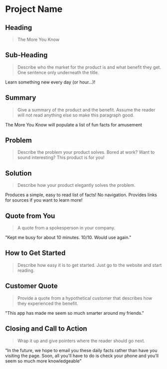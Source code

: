 # Project Name #

<!-- 
> This material was originally posted [here](http://www.quora.com/What-is-Amazons-approach-to-product-development-and-product-management). It is reproduced here for posterities sake.

There is an approach called "working backwards" that is widely used at Amazon. They work backwards from the customer, rather than starting with an idea for a product and trying to bolt customers onto it. While working backwards can be applied to any specific product decision, using this approach is especially important when developing new products or features.

For new initiatives a product manager typically starts by writing an internal press release announcing the finished product. The target audience for the press release is the new/updated product's customers, which can be retail customers or internal users of a tool or technology. Internal press releases are centered around the customer problem, how current solutions (internal or external) fail, and how the new product will blow away existing solutions.

If the benefits listed don't sound very interesting or exciting to customers, then perhaps they're not (and shouldn't be built). Instead, the product manager should keep iterating on the press release until they've come up with benefits that actually sound like benefits. Iterating on a press release is a lot less expensive than iterating on the product itself (and quicker!).

If the press release is more than a page and a half, it is probably too long. Keep it simple. 3-4 sentences for most paragraphs. Cut out the fat. Don't make it into a spec. You can accompany the press release with a FAQ that answers all of the other business or execution questions so the press release can stay focused on what the customer gets. My rule of thumb is that if the press release is hard to write, then the product is probably going to suck. Keep working at it until the outline for each paragraph flows. 

Oh, and I also like to write press-releases in what I call "Oprah-speak" for mainstream consumer products. Imagine you're sitting on Oprah's couch and have just explained the product to her, and then you listen as she explains it to her audience. That's "Oprah-speak", not "Geek-speak".

Once the project moves into development, the press release can be used as a touchstone; a guiding light. The product team can ask themselves, "Are we building what is in the press release?" If they find they're spending time building things that aren't in the press release (overbuilding), they need to ask themselves why. This keeps product development focused on achieving the customer benefits and not building extraneous stuff that takes longer to build, takes resources to maintain, and doesn't provide real customer benefit (at least not enough to warrant inclusion in the press release).
 -->
 
## Heading ##
  > The More You Know

## Sub-Heading ##
  > Describe who the market for the product is and what benefit they get. One sentence only underneath the title.

  Learn something new every day (or hour...)!

## Summary ##
  > Give a summary of the product and the benefit. Assume the reader will not read anything else so make this paragraph good.

  The More You Know will populate a list of fun facts for amusement

## Problem ##
  > Describe the problem your product solves.
  Bored at work? Want to sound interesting? This product is for you!

## Solution ##
  > Describe how your product elegantly solves the problem.

  Produces a simple, easy to read list of facts! No navigation. Provides links for sources if you want to learn more!

## Quote from You ##
  > A quote from a spokesperson in your company.

  "Kept me busy for about 10 minutes. 10/10. Would use again."

## How to Get Started ##
  > Describe how easy it is to get started.
  Just go to the website and start reading. 

## Customer Quote ##
  > Provide a quote from a hypothetical customer that describes how they experienced the benefit.

  "This app has made me seem so much smarter around my friends."

## Closing and Call to Action ##
  > Wrap it up and give pointers where the reader should go next.

  "In the future, we hope to email you these daily facts rather than have you visiting the page. Soon, all you'll have to do is check your phone and you'll seem so much more knowledgeable"
